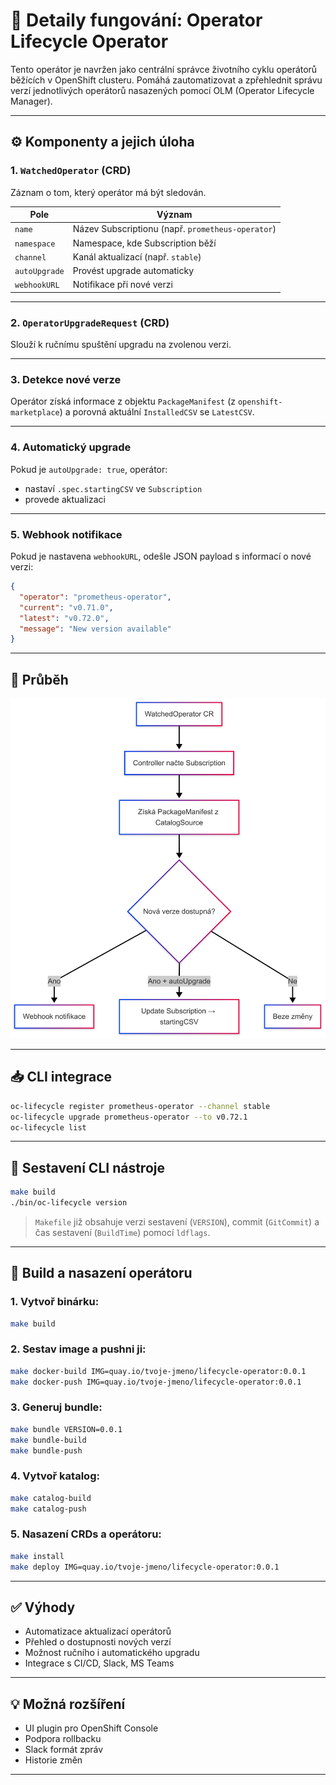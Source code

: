 # 🧠 Detaily fungování: Operator Lifecycle Operator

Tento operátor je navržen jako centrální správce životního cyklu operátorů běžících v OpenShift clusteru. Pomáhá zautomatizovat a zpřehlednit správu verzí jednotlivých operátorů nasazených pomocí OLM (Operator Lifecycle Manager).

---

## ⚙️ Komponenty a jejich úloha

### 1. `WatchedOperator` (CRD)
Záznam o tom, který operátor má být sledován.

| Pole | Význam |
|------|--------|
| `name` | Název Subscriptionu (např. `prometheus-operator`) |
| `namespace` | Namespace, kde Subscription běží |
| `channel` | Kanál aktualizací (např. `stable`) |
| `autoUpgrade` | Provést upgrade automaticky |
| `webhookURL` | Notifikace při nové verzi |

---

### 2. `OperatorUpgradeRequest` (CRD)
Slouží k ručnímu spuštění upgradu na zvolenou verzi.

---

### 3. Detekce nové verze
Operátor získá informace z objektu `PackageManifest` (z `openshift-marketplace`) a porovná aktuální `InstalledCSV` se `LatestCSV`.

---

### 4. Automatický upgrade
Pokud je `autoUpgrade: true`, operátor:
- nastaví `.spec.startingCSV` ve `Subscription`
- provede aktualizaci

---

### 5. Webhook notifikace
Pokud je nastavena `webhookURL`, odešle JSON payload s informací o nové verzi:

```json
{
  "operator": "prometheus-operator",
  "current": "v0.71.0",
  "latest": "v0.72.0",
  "message": "New version available"
}
```

---

## 🔗 Průběh

![Schéma operátoru](diagram.png)

---

## 📥 CLI integrace

```bash
oc-lifecycle register prometheus-operator --channel stable
oc-lifecycle upgrade prometheus-operator --to v0.72.1
oc-lifecycle list
```

---

## 🧰 Sestavení CLI nástroje

```bash
make build
./bin/oc-lifecycle version
```

> `Makefile` již obsahuje verzi sestavení (`VERSION`), commit (`GitCommit`) a čas sestavení (`BuildTime`) pomocí `ldflags`.

---

## 🚀 Build a nasazení operátoru

### 1. Vytvoř binárku:
```bash
make build
```

### 2. Sestav image a pushni ji:
```bash
make docker-build IMG=quay.io/tvoje-jmeno/lifecycle-operator:0.0.1
make docker-push IMG=quay.io/tvoje-jmeno/lifecycle-operator:0.0.1
```

### 3. Generuj bundle:
```bash
make bundle VERSION=0.0.1
make bundle-build
make bundle-push
```

### 4. Vytvoř katalog:
```bash
make catalog-build
make catalog-push
```

### 5. Nasazení CRDs a operátoru:
```bash
make install
make deploy IMG=quay.io/tvoje-jmeno/lifecycle-operator:0.0.1
```

---

## ✅ Výhody

- Automatizace aktualizací operátorů
- Přehled o dostupnosti nových verzí
- Možnost ručního i automatického upgradu
- Integrace s CI/CD, Slack, MS Teams

---

## 💡 Možná rozšíření

- UI plugin pro OpenShift Console
- Podpora rollbacku
- Slack formát zpráv
- Historie změn

---
